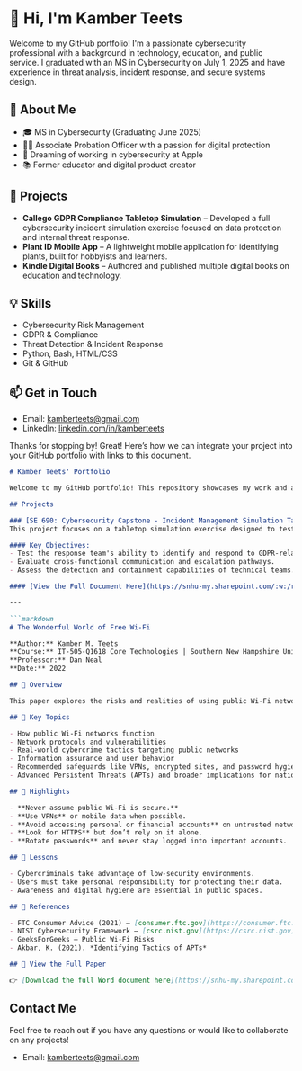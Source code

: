 # 👋 Hi, I'm Kamber Teets

Welcome to my GitHub portfolio! I'm a passionate cybersecurity professional with a background in technology, education, and public service. I graduated with an MS in Cybersecurity on July 1, 2025 and have experience in threat analysis, incident response, and secure systems design.

## 🔐 About Me
- 🎓 MS in Cybersecurity (Graduating June 2025)
- 👩‍💻 Associate Probation Officer with a passion for digital protection
- 🍎 Dreaming of working in cybersecurity at Apple
- 📚 Former educator and digital product creator

## 🚀 Projects
- **Callego GDPR Compliance Tabletop Simulation** – Developed a full cybersecurity incident simulation exercise focused on data protection and internal threat response.
- **Plant ID Mobile App** – A lightweight mobile application for identifying plants, built for hobbyists and learners.
- **Kindle Digital Books** – Authored and published multiple digital books on education and technology.

## 💡 Skills
- Cybersecurity Risk Management
- GDPR & Compliance
- Threat Detection & Incident Response
- Python, Bash, HTML/CSS
- Git & GitHub

## 📫 Get in Touch
- Email: kamberteets@gmail.com
- LinkedIn: [linkedin.com/in/kamberteets](https://linkedin.com/in/kamberteets)

Thanks for stopping by!
Great! Here’s how we can integrate your project into your GitHub portfolio with links to this document.

```markdown
# Kamber Teets' Portfolio

Welcome to my GitHub portfolio! This repository showcases my work and accomplishments across various cybersecurity, technology, and writing projects.

## Projects

### [SE 690: Cybersecurity Capstone - Incident Management Simulation Tabletop Training Exercise](https://snhu-my.sharepoint.com/:w:/r/personal/kamber_teets_snhu_edu/_layouts/15/Doc.aspx?sourcedoc=%7Bf98fd9f0-1742-4b1a-b22c-1284975d46eb%7D&action=edit&wdPreviousSession=80c689e1-178d-9808-aa81-cfd08fa2fb45)
This project focuses on a tabletop simulation exercise designed to test Callego's ability to handle a GDPR-related data breach involving both internal and external threats. The exercise tests various roles, technical response capabilities, and the ability to comply with GDPR's breach notification rules. 

#### Key Objectives:
- Test the response team's ability to identify and respond to GDPR-related threats.
- Evaluate cross-functional communication and escalation pathways.
- Assess the detection and containment capabilities of technical teams.

#### [View the Full Document Here](https://snhu-my.sharepoint.com/:w:/r/personal/kamber_teets_snhu_edu/_layouts/15/Doc.aspx?sourcedoc=%7Bf98fd9f0-1742-4b1a-b22c-1284975d46eb%7D&action=edit&wdPreviousSession=80c689e1-178d-9808-aa81-cfd08fa2fb45)

---

```markdown
# The Wonderful World of Free Wi-Fi

**Author:** Kamber M. Teets  
**Course:** IT-505-Q1618 Core Technologies | Southern New Hampshire University  
**Professor:** Dan Neal  
**Date:** 2022  

## 📘 Overview

This paper explores the risks and realities of using public Wi-Fi networks in today’s digital world. While free internet access offers great convenience for users at libraries, cafes, and hotels, it also exposes individuals to potential cybersecurity threats. The paper discusses how public Wi-Fi works, the dangers it poses, and actionable steps users can take to protect their personal information online.

## 🔐 Key Topics

- How public Wi-Fi networks function
- Network protocols and vulnerabilities
- Real-world cybercrime tactics targeting public networks
- Information assurance and user behavior
- Recommended safeguards like VPNs, encrypted sites, and password hygiene
- Advanced Persistent Threats (APTs) and broader implications for national cybersecurity

## 🔎 Highlights

- **Never assume public Wi-Fi is secure.**
- **Use VPNs** or mobile data when possible.
- **Avoid accessing personal or financial accounts** on untrusted networks.
- **Look for HTTPS** but don’t rely on it alone.
- **Rotate passwords** and never stay logged into important accounts.

## 🧠 Lessons

- Cybercriminals take advantage of low-security environments.
- Users must take personal responsibility for protecting their data.
- Awareness and digital hygiene are essential in public spaces.

## 📎 References

- FTC Consumer Advice (2021) – [consumer.ftc.gov](https://consumer.ftc.gov)
- NIST Cybersecurity Framework – [csrc.nist.gov](https://csrc.nist.gov)
- GeeksForGeeks – Public Wi-Fi Risks
- Akbar, K. (2021). *Identifying Tactics of APTs*

## 📄 View the Full Paper

👉 [Download the full Word document here](https://snhu-my.sharepoint.com/:w:/r/personal/kamber_teets_snhu_edu/_layouts/15/Doc.aspx?sourcedoc=%7Bf98fd9f0-1742-4b1a-b22c-1284975d46eb%7D&action=edit&wdPreviousSession=80c689e1-178d-9808-aa81-cfd08fa2fb45)


```

## Contact Me

Feel free to reach out if you have any questions or would like to collaborate on any projects!  
- Email: [kamberteets@gmail.com](mailto:kamberteets@gmail.com)
```



